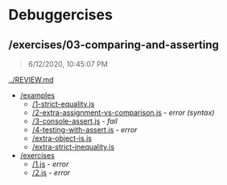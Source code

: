 # Debuggercises 

## /exercises/03-comparing-and-asserting 

> 6/12/2020, 10:45:07 PM 

[../REVIEW.md](../REVIEW.md)

- [/examples](./examples/REVIEW.md)
  - [/1-strict-equality.js](./examples/REVIEW.md#1-strict-equalityjs)  
  - [/2-extra-assignment-vs-comparison.js](./examples/REVIEW.md#2-extra-assignment-vs-comparisonjs) - _error (syntax)_ 
  - [/3-console-assert.js](./examples/REVIEW.md#3-console-assertjs) - _fail_ 
  - [/4-testing-with-assert.js](./examples/REVIEW.md#4-testing-with-assertjs) - _error_ 
  - [/extra-object-is.js](./examples/REVIEW.md#extra-object-isjs)  
  - [/extra-strict-inequality.js](./examples/REVIEW.md#extra-strict-inequalityjs)  
- [/exercises](./exercises/REVIEW.md)
  - [/1.js](./exercises/REVIEW.md#1js) - _error_ 
  - [/2.js](./exercises/REVIEW.md#2js) - _error_ 

